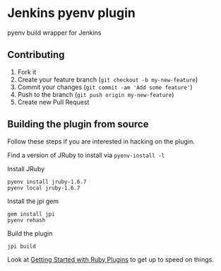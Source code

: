 # Jenkins pyenv plugin

 pyenv build wrapper for Jenkins

## Contributing

1. Fork it
2. Create your feature branch (`git checkout -b my-new-feature`)
3. Commit your changes (`git commit -am 'Add some feature'`)
4. Push to the branch (`git push origin my-new-feature`)
5. Create new Pull Request

## Building the plugin from source

Follow these steps if you are interested in hacking on the plugin.

Find a version of JRuby to install via `pyenv-install -l`

Install JRuby

    pyenv install jruby-1.6.7
    pyenv local jruby-1.6.7

Install the jpi gem

    gem install jpi
    pyenv rehash

Build the plugin

    jpi build
    

Look at [Getting Started with Ruby Plugins](https://github.com/jenkinsci/jenkins.rb/wiki/Getting-Started-With-Ruby-Plugins) to get up to speed on things.
